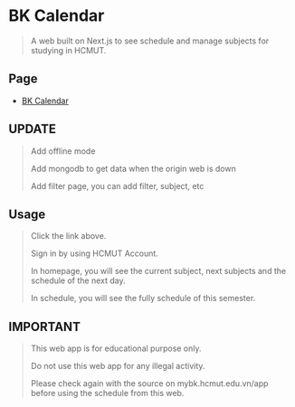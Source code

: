# BK Calendar

> A web built on Next.js to see schedule and manage subjects for studying in HCMUT.

## Page

- [BK Calendar](https://bkcalendar.vercel.app/)

## UPDATE

> Add offline mode
>
> Add mongodb to get data when the origin web is down
>
> Add filter page, you can add filter, subject, etc

## Usage

> Click the link above.
>
> Sign in by using HCMUT Account.
>
> In homepage, you will see the current subject, next subjects and the schedule of the next day.
>
> In schedule, you will see the fully schedule of this semester.

## IMPORTANT

> This web app is for educational purpose only.
>
> Do not use this web app for any illegal activity.
>
> Please check again with the source on mybk.hcmut.edu.vn/app before using the schedule from this web.
